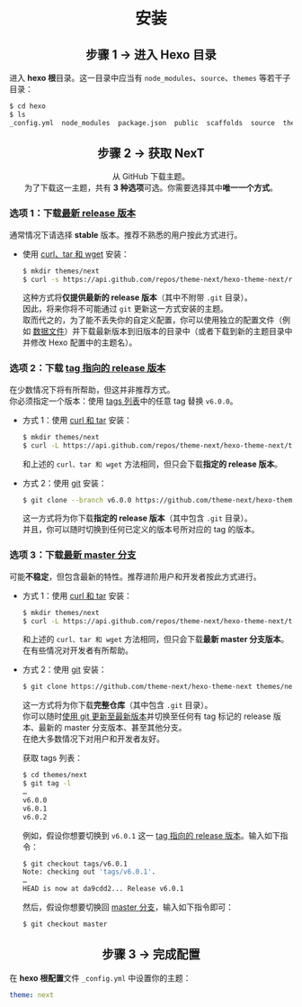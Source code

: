 <h1 align="center">安装</h1>

<h2 align="center">步骤 1 &rarr; 进入 Hexo 目录</h2>

进入 **hexo 根**目录。这一目录中应当有 `node_modules`、`source`、`themes` 等若干子目录：
   ```sh
   $ cd hexo
   $ ls
   _config.yml  node_modules  package.json  public  scaffolds  source  themes
   ```

<h2 align="center">步骤 2 &rarr; 获取 NexT</h2>

<p align="center">从 GitHub 下载主题。</br>
为了下载这一主题，共有 <b>3 种选项</b>可选。你需要选择其中<b>唯一一个方式</b>。</p>

### 选项 1：下载[最新 release 版本][releases-latest-url]

   通常情况下请选择 **stable** 版本。推荐不熟悉的用户按此方式进行。

   * 使用 [curl、tar 和 wget][curl-tar-wget-url] 安装：

     ```sh
     $ mkdir themes/next
     $ curl -s https://api.github.com/repos/theme-next/hexo-theme-next/releases/latest | grep tarball_url | cut -d '"' -f 4 | wget -i - -O- | tar -zx -C themes/next --strip-components=1
     ```
     这种方式将**仅提供最新的 release 版本**（其中不附带 `.git` 目录）。\
     因此，将来你将不可能通过 `git` 更新这一方式安装的主题。\
     取而代之的，为了能不丢失你的自定义配置，你可以使用独立的配置文件（例如 [数据文件][docs-data-files-url]）并下载最新版本到旧版本的目录中（或者下载到新的主题目录中并修改 Hexo 配置中的主题名）。

### 选项 2：下载 [tag 指向的 release 版本][releases-url]

   在少数情况下将有所帮助，但这并非推荐方式。\
   你必须指定一个版本：使用 [tags 列表][tags-url]中的任意 tag 替换 `v6.0.0`。

   * 方式 1：使用 [curl 和 tar][curl-tar-url] 安装：

     ```sh
     $ mkdir themes/next
     $ curl -L https://api.github.com/repos/theme-next/hexo-theme-next/tarball/v6.0.0 | tar -zxv -C themes/next --strip-components=1
     ```
     和上述的 `curl、tar 和 wget` 方法相同，但只会下载**指定的 release 版本**。

   * 方式 2：使用 [git][git-url] 安装：

     ```sh
     $ git clone --branch v6.0.0 https://github.com/theme-next/hexo-theme-next themes/next
     ```
     这一方式将为你下载**指定的 release 版本**（其中包含 `.git` 目录）。\
     并且，你可以随时切换到任何已定义的版本号所对应的 tag 的版本。

### 选项 3：下载[最新 master 分支][download-latest-url]

   可能**不稳定**，但包含最新的特性。推荐进阶用户和开发者按此方式进行。

   * 方式 1：使用 [curl 和 tar][curl-tar-url] 安装：

     ```sh
     $ mkdir themes/next
     $ curl -L https://api.github.com/repos/theme-next/hexo-theme-next/tarball | tar -zxv -C themes/next --strip-components=1
     ```
     和上述的 `curl、tar 和 wget` 方法相同，但只会下载**最新 master 分支版本**。\
     在有些情况对开发者有所帮助。

   * 方式 2：使用 [git][git-url] 安装：

     ```sh
     $ git clone https://github.com/theme-next/hexo-theme-next themes/next
     ```

     这一方式将为你下载**完整仓库**（其中包含 `.git` 目录）。\
     你可以随时[使用 git 更新至最新版本][update-with-git-url]并切换至任何有 tag 标记的 release 版本、最新的 master 分支版本、甚至其他分支。\
     在绝大多数情况下对用户和开发者友好。

     获取 tags 列表：

     ```sh
     $ cd themes/next
     $ git tag -l
     …
     v6.0.0
     v6.0.1
     v6.0.2
     ```

     例如，假设你想要切换到 `v6.0.1` 这一 [tag 指向的 release 版本][tags-url]。输入如下指令：

     ```sh
     $ git checkout tags/v6.0.1
     Note: checking out 'tags/v6.0.1'.
     …
     HEAD is now at da9cdd2... Release v6.0.1
     ```

     然后，假设你想要切换回 [master 分支][commits-url]，输入如下指令即可：

     ```sh
     $ git checkout master
     ```

<h2 align="center">步骤 3 &rarr; 完成配置</h2>

在 **hexo 根配置**文件 `_config.yml` 中设置你的主题：

```yml
theme: next
```

[download-latest-url]: https://github.com/theme-next/hexo-theme-next/archive/master.zip
[releases-latest-url]: https://github.com/theme-next/hexo-theme-next/releases/latest
[releases-url]: https://github.com/theme-next/hexo-theme-next/releases
[tags-url]: https://github.com/theme-next/hexo-theme-next/tags
[commits-url]: https://github.com/theme-next/hexo-theme-next/commits/master

[git-url]: http://lmgtfy.com/?q=linux+git+install
[curl-tar-url]: http://lmgtfy.com/?q=linux+curl+tar+install
[curl-tar-wget-url]: http://lmgtfy.com/?q=linux+curl+tar+wget+install

[update-with-git-url]: https://github.com/theme-next/hexo-theme-next/blob/master/docs/zh-Hans/README.md#update
[docs-data-files-url]: https://github.com/theme-next/hexo-theme-next/blob/master/docs/zh-Hans/DATA-FILES.md
